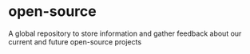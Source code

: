 # open-source
A global repository to store information and gather feedback about our current and future open-source projects
